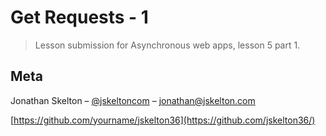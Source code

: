 # Get Requests - 1
> Lesson submission for Asynchronous web apps, lesson 5 part 1.

## Meta

Jonathan Skelton – [@jskeltoncom](https://twitter.com/jskeltoncom) – jonathan@jskelton.com

[https://github.com/yourname/jskelton36](https://github.com/jskelton36/)